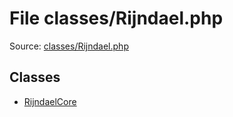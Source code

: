 File classes/Rijndael.php
=========

Source: [classes/Rijndael.php](https://github.com/PrestaShop/PrestaShop/blob/1.5.2.0/classes/Rijndael.php)


Classes
-------

* [RijndaelCore](class.RijndaelCore.md)


